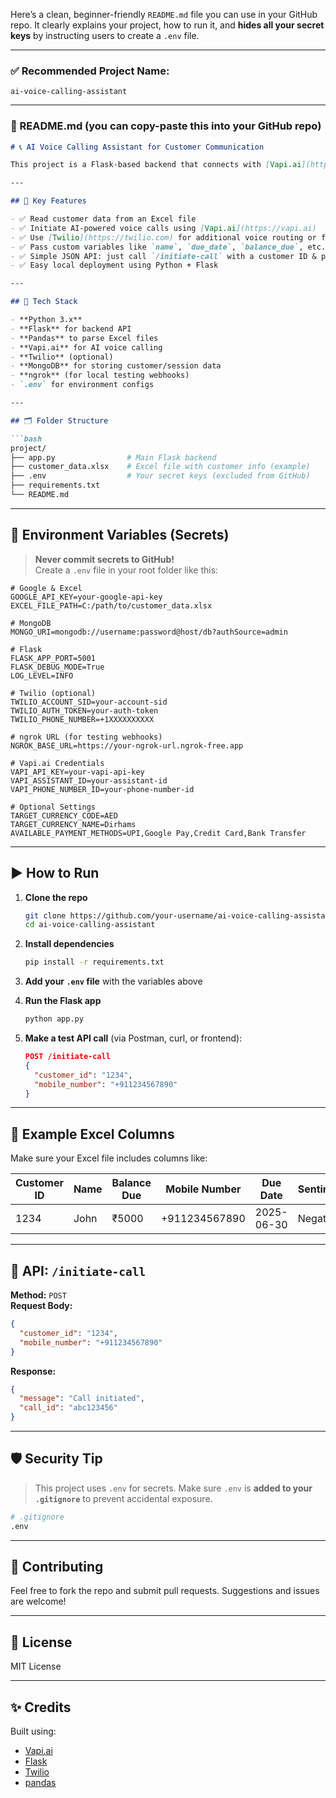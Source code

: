 Here’s a clean, beginner-friendly `README.md` file you can use in your GitHub repo. It clearly explains your project, how to run it, and **hides all your secret keys** by instructing users to create a `.env` file.

---

### ✅ Recommended Project Name:  
```plaintext
ai-voice-calling-assistant
```

---

### 📄 README.md (you can copy-paste this into your GitHub repo)

```markdown
# 📞 AI Voice Calling Assistant for Customer Communication

This project is a Flask-based backend that connects with [Vapi.ai](https://vapi.ai) and [Twilio](https://www.twilio.com/) to automate real-time voice calls. It reads customer data from an Excel file and passes relevant variables (like name, due amount, sentiment) into a smart AI assistant for personalized phone conversations.

---

## 🚀 Key Features

- ✅ Read customer data from an Excel file
- ✅ Initiate AI-powered voice calls using [Vapi.ai](https://vapi.ai)
- ✅ Use [Twilio](https://twilio.com) for additional voice routing or fallback
- ✅ Pass custom variables like `name`, `due_date`, `balance_due`, etc.
- ✅ Simple JSON API: just call `/initiate-call` with a customer ID & phone number
- ✅ Easy local deployment using Python + Flask

---

## 🧠 Tech Stack

- **Python 3.x**
- **Flask** for backend API
- **Pandas** to parse Excel files
- **Vapi.ai** for AI voice calling
- **Twilio** (optional)
- **MongoDB** for storing customer/session data
- **ngrok** (for local testing webhooks)
- `.env` for environment configs

---

## 🗂️ Folder Structure

```bash
project/
├── app.py                # Main Flask backend
├── customer_data.xlsx    # Excel file with customer info (example)
├── .env                  # Your secret keys (excluded from GitHub)
├── requirements.txt
└── README.md
```

---

## 🔐 Environment Variables (Secrets)

> **Never commit secrets to GitHub!**  
> Create a `.env` file in your root folder like this:

```env
# Google & Excel
GOOGLE_API_KEY=your-google-api-key
EXCEL_FILE_PATH=C:/path/to/customer_data.xlsx

# MongoDB
MONGO_URI=mongodb://username:password@host/db?authSource=admin

# Flask
FLASK_APP_PORT=5001
FLASK_DEBUG_MODE=True
LOG_LEVEL=INFO

# Twilio (optional)
TWILIO_ACCOUNT_SID=your-account-sid
TWILIO_AUTH_TOKEN=your-auth-token
TWILIO_PHONE_NUMBER=+1XXXXXXXXXX

# ngrok URL (for testing webhooks)
NGROK_BASE_URL=https://your-ngrok-url.ngrok-free.app

# Vapi.ai Credentials
VAPI_API_KEY=your-vapi-api-key
VAPI_ASSISTANT_ID=your-assistant-id
VAPI_PHONE_NUMBER_ID=your-phone-number-id

# Optional Settings
TARGET_CURRENCY_CODE=AED
TARGET_CURRENCY_NAME=Dirhams
AVAILABLE_PAYMENT_METHODS=UPI,Google Pay,Credit Card,Bank Transfer
```

---

## ▶️ How to Run

1. **Clone the repo**
   ```bash
   git clone https://github.com/your-username/ai-voice-calling-assistant.git
   cd ai-voice-calling-assistant
   ```

2. **Install dependencies**
   ```bash
   pip install -r requirements.txt
   ```

3. **Add your `.env` file** with the variables above

4. **Run the Flask app**
   ```bash
   python app.py
   ```

5. **Make a test API call** (via Postman, curl, or frontend):
   ```json
   POST /initiate-call
   {
     "customer_id": "1234",
     "mobile_number": "+911234567890"
   }
   ```

---

## 🧪 Example Excel Columns

Make sure your Excel file includes columns like:

| Customer ID | Name | Balance Due | Mobile Number | Due Date | Sentiment | Status |
|-------------|------|-------------|----------------|----------|-----------|--------|
| 1234        | John | ₹5000       | +911234567890  | 2025-06-30 | Negative | Overdue |

---

## 💬 API: `/initiate-call`

**Method:** `POST`  
**Request Body:**
```json
{
  "customer_id": "1234",
  "mobile_number": "+911234567890"
}
```

**Response:**
```json
{
  "message": "Call initiated",
  "call_id": "abc123456"
}
```

---

## 🛡 Security Tip

> This project uses `.env` for secrets. Make sure `.env` is **added to your `.gitignore`** to prevent accidental exposure.

```bash
# .gitignore
.env
```

---

## 🤝 Contributing

Feel free to fork the repo and submit pull requests. Suggestions and issues are welcome!

---

## 📄 License

MIT License

---

## ✨ Credits

Built using:
- [Vapi.ai](https://vapi.ai)
- [Flask](https://flask.palletsprojects.com/)
- [Twilio](https://www.twilio.com/)
- [pandas](https://pandas.pydata.org/)
```

